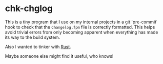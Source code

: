 chk-chglog
==========

This is a tiny program that I use on my internal projects in a git 'pre-commit' hook
to check that the `Changelog.fpm` file is correctly formatted. This helps avoid
trivial errors from only becoming apparent when everything has made its way to
the build system.

Also I wanted to tinker with [Rust](www.rustlang.org). 

Maybe someone else might find it useful, who knows!
